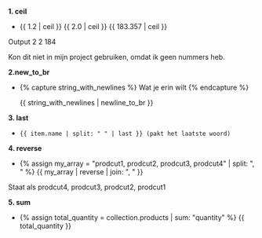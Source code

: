 **1. ceil**
- {{ 1.2 | ceil }}
{{ 2.0 | ceil }}
{{ 183.357 | ceil }}

Output
2
2
184

Kon dit niet in mijn project gebruiken, omdat ik geen nummers heb. 

**2.new_to_br**
- {% capture string_with_newlines %}
   Wat je erin wilt 
    {% endcapture %}
    
    {{ string_with_newlines | newline_to_br }}

**3. last**
-     {{ item.name | split: " " | last }} (pakt het laatste woord)

**4. reverse**
- {% assign my_array = "prodcut1, prodcut2, prodcut3, prodcut4" | split: ", " %}
{{ my_array | reverse | join: ", " }}

Staat als prodcut4, prodcut3, prodcut2, prodcut1

**5. sum**
- {% assign total_quantity = collection.products | sum: "quantity" %}
{{ total_quantity }}